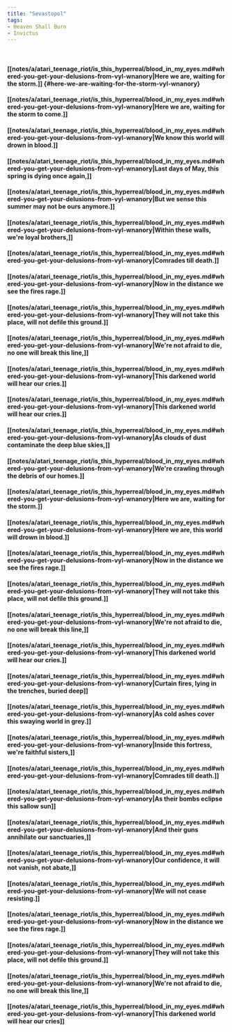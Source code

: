 ```yaml
---
title: "Sevastopol"
tags:
- Heaven Shall Burn
- Invictus
---
```

&nbsp;
#### [[notes/a/atari_teenage_riot/is_this_hyperreal/blood_in_my_eyes.md#whered-you-get-your-delusions-from-vyl-wnanory|Here we are, waiting for the storm.]] {#here-we-are-waiting-for-the-storm-vyl-wnanory}
#### [[notes/a/atari_teenage_riot/is_this_hyperreal/blood_in_my_eyes.md#whered-you-get-your-delusions-from-vyl-wnanory|Here we are, waiting for the storm to come.]]
#### [[notes/a/atari_teenage_riot/is_this_hyperreal/blood_in_my_eyes.md#whered-you-get-your-delusions-from-vyl-wnanory|We know this world will drown in blood.]]
#### [[notes/a/atari_teenage_riot/is_this_hyperreal/blood_in_my_eyes.md#whered-you-get-your-delusions-from-vyl-wnanory|Last days of May, this spring is dying once again,]]
#### [[notes/a/atari_teenage_riot/is_this_hyperreal/blood_in_my_eyes.md#whered-you-get-your-delusions-from-vyl-wnanory|But we sense this summer may not be ours anymore.]]
#### [[notes/a/atari_teenage_riot/is_this_hyperreal/blood_in_my_eyes.md#whered-you-get-your-delusions-from-vyl-wnanory|Within these walls, we're loyal brothers,]]
#### [[notes/a/atari_teenage_riot/is_this_hyperreal/blood_in_my_eyes.md#whered-you-get-your-delusions-from-vyl-wnanory|Comrades till death.]]
#### [[notes/a/atari_teenage_riot/is_this_hyperreal/blood_in_my_eyes.md#whered-you-get-your-delusions-from-vyl-wnanory|Now in the distance we see the fires rage.]]
#### [[notes/a/atari_teenage_riot/is_this_hyperreal/blood_in_my_eyes.md#whered-you-get-your-delusions-from-vyl-wnanory|They will not take this place, will not defile this ground.]]
#### [[notes/a/atari_teenage_riot/is_this_hyperreal/blood_in_my_eyes.md#whered-you-get-your-delusions-from-vyl-wnanory|We're not afraid to die, no one will break this line,]]
#### [[notes/a/atari_teenage_riot/is_this_hyperreal/blood_in_my_eyes.md#whered-you-get-your-delusions-from-vyl-wnanory|This darkened world will hear our cries.]]
#### [[notes/a/atari_teenage_riot/is_this_hyperreal/blood_in_my_eyes.md#whered-you-get-your-delusions-from-vyl-wnanory|This darkened world will hear our cries.]]
#### [[notes/a/atari_teenage_riot/is_this_hyperreal/blood_in_my_eyes.md#whered-you-get-your-delusions-from-vyl-wnanory|As clouds of dust contaminate the deep blue skies,]]
#### [[notes/a/atari_teenage_riot/is_this_hyperreal/blood_in_my_eyes.md#whered-you-get-your-delusions-from-vyl-wnanory|We're crawling through the debris of our homes.]]
#### [[notes/a/atari_teenage_riot/is_this_hyperreal/blood_in_my_eyes.md#whered-you-get-your-delusions-from-vyl-wnanory|Here we are, waiting for the storm.]]
#### [[notes/a/atari_teenage_riot/is_this_hyperreal/blood_in_my_eyes.md#whered-you-get-your-delusions-from-vyl-wnanory|Here we are, this world will drown in blood.]]
#### [[notes/a/atari_teenage_riot/is_this_hyperreal/blood_in_my_eyes.md#whered-you-get-your-delusions-from-vyl-wnanory|Now in the distance we see the fires rage.]]
#### [[notes/a/atari_teenage_riot/is_this_hyperreal/blood_in_my_eyes.md#whered-you-get-your-delusions-from-vyl-wnanory|They will not take this place, will not defile this ground.]]
#### [[notes/a/atari_teenage_riot/is_this_hyperreal/blood_in_my_eyes.md#whered-you-get-your-delusions-from-vyl-wnanory|We're not afraid to die, no one will break this line,]]
#### [[notes/a/atari_teenage_riot/is_this_hyperreal/blood_in_my_eyes.md#whered-you-get-your-delusions-from-vyl-wnanory|This darkened world will hear our cries.]]
#### [[notes/a/atari_teenage_riot/is_this_hyperreal/blood_in_my_eyes.md#whered-you-get-your-delusions-from-vyl-wnanory|Curtain fires, lying in the trenches, buried deep]]
#### [[notes/a/atari_teenage_riot/is_this_hyperreal/blood_in_my_eyes.md#whered-you-get-your-delusions-from-vyl-wnanory|As cold ashes cover this swaying world in grey.]]
#### [[notes/a/atari_teenage_riot/is_this_hyperreal/blood_in_my_eyes.md#whered-you-get-your-delusions-from-vyl-wnanory|Inside this fortress, we're faithful sisters,]]
#### [[notes/a/atari_teenage_riot/is_this_hyperreal/blood_in_my_eyes.md#whered-you-get-your-delusions-from-vyl-wnanory|Comrades till death.]]
#### [[notes/a/atari_teenage_riot/is_this_hyperreal/blood_in_my_eyes.md#whered-you-get-your-delusions-from-vyl-wnanory|As their bombs eclipse this sallow sun]]
#### [[notes/a/atari_teenage_riot/is_this_hyperreal/blood_in_my_eyes.md#whered-you-get-your-delusions-from-vyl-wnanory|And their guns annihilate our sanctuaries,]]
#### [[notes/a/atari_teenage_riot/is_this_hyperreal/blood_in_my_eyes.md#whered-you-get-your-delusions-from-vyl-wnanory|Our confidence, it will not vanish, not abate,]]
#### [[notes/a/atari_teenage_riot/is_this_hyperreal/blood_in_my_eyes.md#whered-you-get-your-delusions-from-vyl-wnanory|We will not cease resisting.]]
#### [[notes/a/atari_teenage_riot/is_this_hyperreal/blood_in_my_eyes.md#whered-you-get-your-delusions-from-vyl-wnanory|Now in the distance we see the fires rage.]]
#### [[notes/a/atari_teenage_riot/is_this_hyperreal/blood_in_my_eyes.md#whered-you-get-your-delusions-from-vyl-wnanory|They will not take this place, will not defile this ground.]]
#### [[notes/a/atari_teenage_riot/is_this_hyperreal/blood_in_my_eyes.md#whered-you-get-your-delusions-from-vyl-wnanory|We're not afraid to die, no one will break this line,]]
#### [[notes/a/atari_teenage_riot/is_this_hyperreal/blood_in_my_eyes.md#whered-you-get-your-delusions-from-vyl-wnanory|This darkened world will hear our cries]]
